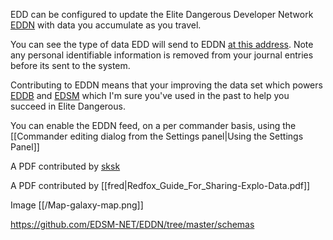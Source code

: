 EDD can be configured to update the Elite Dangerous Developer Network [EDDN](https://eddn.edcd.io) with data you accumulate as you travel.  

You can see the type of data EDD will send to EDDN [at this address](https://github.com/EDSM-NET/EDDN/tree/master/schemas).  Note any personal identifiable information is removed from your journal entries before its sent to the system.

Contributing to EDDN means that your improving the data set which powers [EDDB](https://eddb.io/) and [EDSM](https://www.edsm.net/) which I'm sure you've used in the past to help you succeed in Elite Dangerous.

You can enable the EDDN feed, on a per commander basis, using the [[Commander editing dialog from the Settings panel|Using the Settings Panel]]

A PDF contributed by [sksk](/Redfox_Guide_For_Sharing-Explo-Data.pdf)

A PDF contributed by [[fred|Redfox_Guide_For_Sharing-Explo-Data.pdf]]

Image [[/Map-galaxy-map.png]]

https://github.com/EDSM-NET/EDDN/tree/master/schemas